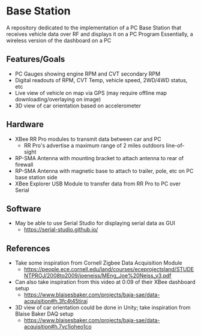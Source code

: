 # Base Station

A repository dedicated to the implementation of a PC Base Station that receives vehicle data over RF and displays it on a PC Program
Essentially, a wireless version of the dashboard on a PC

## Features/Goals

* PC Gauges showing engine RPM and CVT secondary RPM
* Digital readouts of RPM, CVT Temp, vehicle speed, 2WD/4WD status, etc
* Live view of vehicle on map via GPS (may require offline map downloading/overlaying on image)
* 3D view of car orientation based on accelerometer

## Hardware

* XBee RR Pro modules to transmit data between car and PC
  * RR Pro's advertise a maximum range of 2 miles outdoors line-of-sight
* RP-SMA Antenna with mounting bracket to attach antenna to rear of firewall
* RP-SMA Antenna with magnetic base to attach to trailer, pole, etc on PC base station side
* XBee Explorer USB Module to transfer data from RR Pro to PC over Serial

## Software

* May be able to use Serial Studio for displaying serial data as GUI 
  * https://serial-studio.github.io/
 
 ## References
 * Take some inspiration from Cornell Zigbee Data Acquisition Module
   * https://people.ece.cornell.edu/land/courses/eceprojectsland/STUDENTPROJ/2008to2009/joeneiss/MEng_Joe%20Neiss_v3.pdf
 * Can also take inspiration from this video at 0:09 of their XBee dashboard setup
    * https://www.blaisesbaker.com/projects/baja-sae/data-acquisition#h.3fc4t45tiraj
 * 3D view of car orientation could be done in Unity; take inspiration from Blaise Baker DAQ setup
     * https://www.blaisesbaker.com/projects/baja-sae/data-acquisition#h.7vc1ioheo1co
